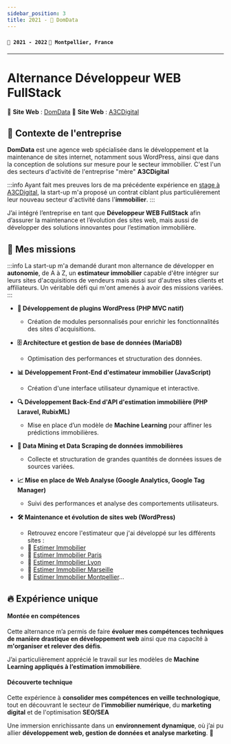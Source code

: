 ```yaml
---
sidebar_position: 3
title: 2021 - 🏡 DomData
---
```


#### `📅 2021 - 2022` `📍 Montpellier, France`

---

# Alternance Développeur WEB FullStack

🔗 **Site Web** : [DomData](https://domdata.pro/)
🔗 **Site Web** : [A3CDigital](https://a3cdigital.com/)

## 🎯 Contexte de l'entreprise

**DomData** est une agence web spécialisée dans le développement et la maintenance de sites internet, notamment sous WordPress, ainsi que dans la conception de solutions sur mesure pour le secteur immobilier. C'est l'un des secteurs d'activité de l'entreprise "mère" **A3CDigital**

:::info
Ayant fait mes preuves lors de ma précédente expérience en [stage à A3CDigital](../a3cdigital/index.md), la start-up m'a proposé un contrat ciblant plus particulièrement leur nouveau secteur d'activité dans l'**immobilier**.
:::

J’ai intégré l’entreprise en tant que **Développeur WEB FullStack** afin d’assurer la maintenance et l’évolution des sites web, mais aussi de développer des solutions innovantes pour l’estimation immobilière.

## 🚀 Mes missions

:::info
La start-up m'a demandé durant mon alternance de développer en **autonomie**, de A à Z, un **estimateur immobilier** capable d'être intégrer sur leurs sites d'acquisitions de vendeurs mais aussi sur d'autres sites clients et affiliateurs. Un véritable défi qui m'ont amenés à avoir des missions variées.
:::

-   **🔌 Développement de plugins WordPress (PHP MVC natif)**

    -   Création de modules personnalisés pour enrichir les fonctionnalités des sites d'acquisitions.

-   **🗄️ Architecture et gestion de base de données (MariaDB)**

    -   Optimisation des performances et structuration des données.

-   **📊 Développement Front-End d'estimateur immobilier (JavaScript)**

    -   Création d'une interface utilisateur dynamique et interactive.

-   **🔍 Développement Back-End d'API d'estimation immobilière (PHP Laravel, RubixML)**

    -   Mise en place d’un modèle de **Machine Learning** pour affiner les prédictions immobilières.

-   **📑 Data Mining et Data Scraping de données immobilières**

    -   Collecte et structuration de grandes quantités de données issues de sources variées.

-   **📈 Mise en place de Web Analyse (Google Analytics, Google Tag Manager)**

    -   Suivi des performances et analyse des comportements utilisateurs.

-   **🛠️ Maintenance et évolution de sites web (WordPress)**

    -   Retrouvez encore l'estimateur que j'ai développé sur les différents sites :
    -   🔗 [Estimer Immobilier](https://estimer-immobilier.com/)
    -   🔗 [Estimer Immobilier Paris](https://estimer-immobilier-paris.fr/)
    -   🔗 [Estimer Immobilier Lyon](https://estimer-immobilier-lyon.fr/)
    -   🔗 [Estimer Immobilier Marseille](https://estimer-immobilier-marseille.fr/)
    -   🔗 [Estimer Immobilier Montpellier](https://estimer-immobilier-montpellier.fr/)...

## 🔥 Expérience unique

#### Montée en compétences

Cette alternance m’a permis de faire **évoluer mes compétences techniques de manière drastique en développement web** ainsi que ma capacité à **m'organiser et relever des défis**.

J’ai particulièrement apprécié le travail sur les modèles de **Machine Learning appliqués à l’estimation immobilière**.

#### Découverte technique

Cette expérience à **consolider mes compétences en veille technologique**, tout en découvrant le secteur de **l’immobilier numérique**, du **marketing digital** et de l'optimisation **SEO/SEA**

Une immersion enrichissante dans un **environnement dynamique**, où j’ai pu allier **développement web, gestion de données et analyse marketing**. 🚀
